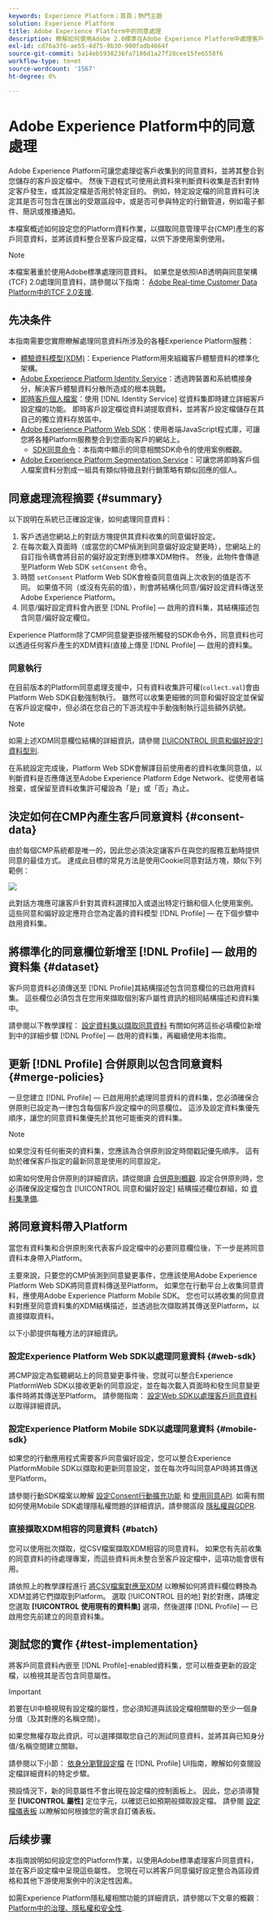 ```yaml
---
keywords: Experience Platform；首頁；熱門主題
solution: Experience Platform
title: Adobe Experience Platform中的同意處理
description: 瞭解如何使用Adobe 2.0標準在Adobe Experience Platform中處理客戶同意訊號。
exl-id: cd76a3f6-ae55-4d75-9b30-900fadb4664f
source-git-commit: 5a14eb5938236fa7186d1a27f28cee15fe6558f6
workflow-type: tm+mt
source-wordcount: '1567'
ht-degree: 0%

---
```


# Adobe Experience Platform中的同意處理

Adobe Experience Platform可讓您處理從客戶收集到的同意資料，並將其整合到您儲存的客戶設定檔中。 然後下遊程式可使用此資料來判斷資料收集是否針對特定客戶發生，或其設定檔是否用於特定目的。 例如，特定設定檔的同意資料可決定其是否可包含在匯出的受眾區段中，或是否可參與特定的行銷管道，例如電子郵件、簡訊或推播通知。

本檔案概述如何設定您的Platform資料作業，以擷取同意管理平台(CMP)產生的客戶同意資料，並將該資料整合至客戶設定檔，以供下游使用案例使用。

>[!NOTE]
>
>本檔案著重於使用Adobe標準處理同意資料。 如果您是依照IAB透明與同意架構(TCF) 2.0處理同意資料，請參閱以下指南： [Adobe Real-time Customer Data Platform中的TCF 2.0支援](../iab/overview.md).

## 先决条件

本指南需要您實際瞭解處理同意資料所涉及的各種Experience Platform服務：

* [體驗資料模型(XDM)](../../../../xdm/home.md)：Experience Platform用來組織客戶體驗資料的標準化架構。
* [Adobe Experience Platform Identity Service](../../../../identity-service/home.md)：透過跨裝置和系統橋接身分，解決客戶體驗資料分散所造成的根本挑戰。
* [即時客戶個人檔案](../../../../profile/home.md)：使用 [!DNL Identity Service] 從資料集即時建立詳細客戶設定檔的功能。 即時客戶設定檔從資料湖提取資料，並將客戶設定檔儲存在其自己的獨立資料存放區中。
* [Adobe Experience Platform Web SDK](../../../../edge/home.md)：使用者端JavaScript程式庫，可讓您將各種Platform服務整合到您面向客戶的網站上。
   * [SDK同意命令](../../../../edge/consent/supporting-consent.md)：本指南中顯示的同意相關SDK命令的使用案例概觀。
* [Adobe Experience Platform Segmentation Service](../../../../segmentation/home.md)：可讓您將即時客戶個人檔案資料分割成一組具有類似特徵且對行銷策略有類似回應的個人。

## 同意處理流程摘要 {#summary}

以下說明在系統已正確設定後，如何處理同意資料：

1. 客戶透過您網站上的對話方塊提供其資料收集的同意偏好設定。
1. 在每次載入頁面時（或當您的CMP偵測到同意偏好設定變更時），您網站上的自訂指令碼會將目前的偏好設定對應到標準XDM物件。 然後，此物件會傳遞至Platform Web SDK `setConsent` 命令。
1. 時間 `setConsent` Platform Web SDK會檢查同意值與上次收到的值是否不同。 如果值不同（或沒有先前的值），則會將結構化同意/偏好設定資料傳送至Adobe Experience Platform。
1. 同意/偏好設定資料會內嵌至 [!DNL Profile] — 啟用的資料集，其結構描述包含同意/偏好設定欄位。

Experience Platform除了CMP同意變更掛接所觸發的SDK命令外，同意資料也可以透過任何客戶產生的XDM資料(直接上傳至 [!DNL Profile] — 啟用的資料集。

### 同意執行

在目前版本的Platform同意處理支援中，只有資料收集許可權(`collect.val`)會由Platform Web SDK自動強制執行。 雖然可以收集更細微的同意和偏好設定並保留在客戶設定檔中，但必須在您自己的下游流程中手動強制執行這些額外訊號。

>[!NOTE]
>
>如需上述XDM同意欄位結構的詳細資訊，請參閱 [[!UICONTROL 同意和偏好設定] 資料型別](../../../../xdm/data-types/consents.md).

在系統設定完成後，Platform Web SDK會解譯目前使用者的資料收集同意值，以判斷資料是否應傳送至Adobe Experience Platform Edge Network、從使用者端捨棄，或保留至資料收集許可權設為「是」或「否」為止。

## 決定如何在CMP內產生客戶同意資料 {#consent-data}

由於每個CMP系統都是唯一的，因此您必須決定讓客戶在與您的服務互動時提供同意的最佳方式。 達成此目標的常見方法是使用Cookie同意對話方塊，類似下列範例：

![](../../../images/governance-privacy-security/consent/adobe/overview/consent-dialog.png)

此對話方塊應可讓客戶針對其資料選擇加入或退出特定行銷和個人化使用案例。 這些同意和偏好設定應符合您為定義的資料模型 [!DNL Profile] — 在下個步驟中啟用資料集。

## 將標準化的同意欄位新增至 [!DNL Profile] — 啟用的資料集 {#dataset}

客戶同意資料必須傳送至 [!DNL Profile]其結構描述包含同意欄位的已啟用資料集。 這些欄位必須包含在您用來擷取個別客戶屬性資訊的相同結構描述和資料集中。

請參閱以下教學課程： [設定資料集以擷取同意資料](./dataset.md) 有關如何將這些必填欄位新增到中的詳細步驟 [!DNL Profile] — 啟用的資料集，再繼續使用本指南。

## 更新 [!DNL Profile] 合併原則以包含同意資料 {#merge-policies}

一旦您建立 [!DNL Profile] — 已啟用用於處理同意資料的資料集，您必須確保合併原則已設定為一律包含每個客戶設定檔中的同意欄位。 這涉及設定資料集優先順序，讓您的同意資料集優先於其他可能衝突的資料集。

>[!NOTE]
>
>如果您沒有任何衝突的資料集，您應該為合併原則設定時間戳記優先順序。 這有助於確保客戶指定的最新同意是使用的同意設定。

如需如何使用合併原則的詳細資訊，請從閱讀 [合併原則概觀](../../../../profile/merge-policies/overview.md). 設定合併原則時，您必須確保設定檔包含 [!UICONTROL 同意和偏好設定] 結構描述欄位群組，如 [資料集準備](./dataset.md).

## 將同意資料帶入Platform

當您有資料集和合併原則來代表客戶設定檔中的必要同意欄位後，下一步是將同意資料本身帶入Platform。

主要來說，只要您的CMP偵測到同意變更事件，您應該使用Adobe Experience Platform Web SDK將同意資料傳送至Platform。 如果您在行動平台上收集同意資料，應使用Adobe Experience Platform Mobile SDK。 您也可以將收集的同意資料對應至同意資料集的XDM結構描述，並透過批次擷取將其傳送至Platform，以直接擷取資料。

以下小節提供每種方法的詳細資訊。

### 設定Experience Platform Web SDK以處理同意資料 {#web-sdk}

將CMP設定為監聽網站上的同意變更事件後，您就可以整合Experience PlatformWeb SDK以接收更新的同意設定，並在每次載入頁面時和發生同意變更事件時將其傳送至Platform。 請參閱指南： [設定Web SDK以處理客戶同意資料](../sdk.md) 以取得詳細資訊。

### 設定Experience Platform Mobile SDK以處理同意資料 {#mobile-sdk}

如果您的行動應用程式需要客戶同意偏好設定，您可以整合Experience PlatformMobile SDK以擷取和更新同意設定，並在每次呼叫同意API時將其傳送至Platform。

請參閱行動SDK檔案以瞭解 [設定Consent行動擴充功能](https://aep-sdks.gitbook.io/docs/foundation-extensions/consent-for-edge-network) 和 [使用同意API](https://aep-sdks.gitbook.io/docs/foundation-extensions/consent-for-edge-network/api-reference). 如需有關如何使用Mobile SDK處理隱私權問題的詳細資訊，請參閱區段 [隱私權與GDPR](https://aep-sdks.gitbook.io/docs/resources/privacy-and-gdpr).

### 直接擷取XDM相容的同意資料 {#batch}

您可以使用批次擷取，從CSV檔案擷取XDM相容的同意資料。 如果您有先前收集的同意資料的待處理專案，而這些資料尚未整合至客戶設定檔中，這項功能會很有用。

請依照上的教學課程進行 [將CSV檔案對應至XDM](../../../../ingestion/tutorials/map-csv/overview.md) 以瞭解如何將資料欄位轉換為XDM並將它們擷取到Platform。 選取 [!UICONTROL 目的地] 對於對應，請確定您選取 **[!UICONTROL 使用現有的資料集]** 選項，然後選擇 [!DNL Profile] — 已啟用您先前建立的同意資料集。

## 測試您的實作 {#test-implementation}

將客戶同意資料內嵌至 [!DNL Profile]-enabled資料集，您可以檢查更新的設定檔，以檢視其是否包含同意屬性。

>[!IMPORTANT]
>
>若要在UI中檢視現有設定檔的屬性，您必須知道與該設定檔相關聯的至少一個身分值（及其對應的名稱空間）。
>
>如果您無權存取此資訊，可以選擇擷取您自己的測試同意資料，並將其與已知身分值/名稱空間建立關聯。

請參閱以下小節： [依身分瀏覽設定檔](../../../../profile/ui/user-guide.md#browse) 在 [!DNL Profile] UI指南，瞭解如何查閱設定檔詳細資料的特定步驟。

預設情況下，新的同意屬性不會出現在設定檔的控制面板上。 因此，您必須導覽至 **[!UICONTROL 屬性]** 定位字元，以確認已如預期般擷取設定檔。 請參閱 [設定檔儀表板](../../../../profile/ui/profile-dashboard.md) 以瞭解如何根據您的需求自訂儀表板。

<!-- (To be included once CJM is GA)
## Handling consent in Customer Journey Management

If you are using Customer Journey Management, after confirming that your profiles and segments contain consent data, you can start honoring customer [marketing preferences](../../../../xdm/data-types/consents.md#marketing) when pulling segments from Platform. Specifically, profiles who have opted out of the email marketing preference should not be included in segments that are targeted for email campaigns.

Customer Journey Management can also send consent-change signals back to Platform. When a customer selects an "unsubscribe" link in an email message, the updated consent preference is sent to Platform and the appropriate profile attributes are updated accordingly.
-->

## 后续步骤

本指南說明如何設定您的Platform作業，以使用Adobe標準處理客戶同意資料，並在客戶設定檔中呈現這些屬性。 您現在可以將客戶同意偏好設定整合為區段資格和其他下游使用案例中的決定性因素。

如需Experience Platform隱私權相關功能的詳細資訊，請參閱以下文章的概觀： [Platform中的治理、隱私權和安全性](../../overview.md).
